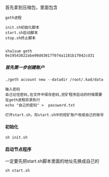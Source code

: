 首先拿到压缩包，里面包含

```
geth进程

init.sh初始化脚本
start.sh启动脚本
stop.sh终止脚本


sha1sum geth
0e19543822abe90d43017f074a1181b17042cd31
```



##### 首先第一步创建账户

```
./geth account new --datadir /root/.kad/data

输入密码
自己记住密码,在文件中保存密码,挖矿程序启动的时候需要
在geth进程目录执行
echo "自己的密码" >  password.txt

打开start.sh，将start.sh中的挖矿账户改成自己的账号
```



#### 初始化

```
sh init.sh
```



#### 启动节点程序

一定要先把start.sh脚本里面的地址先换成自己的

```
sh start.sh
```

